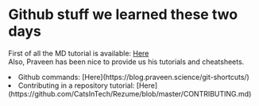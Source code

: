 # Github stuff we learned these two days

First of all the MD tutorial is available: [Here](https://www.markdowntutorial.com)\
Also, Praveen has been nice to provide us his tutorials and cheatsheets.

<li>Github commands: [Here](https://blog.praveen.science/git-shortcuts/)
<li>Contributing in a repository tutorial: [Here](https://github.com/CatsInTech/Rezume/blob/master/CONTRIBUTING.md)
